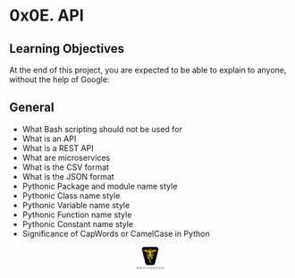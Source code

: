 # 0x0E. API

## Learning Objectives

At the end of this project, you are expected to be able to explain to anyone, without the help of Google:

## General

- What Bash scripting should not be used for
- What is an API
- What is a REST API
- What are microservices
- What is the CSV format
- What is the JSON format
- Pythonic Package and module name style
- Pythonic Class name style
- Pythonic Variable name style
- Pythonic Function name style
- Pythonic Constant name style
- Significance of CapWords or CamelCase in Python

<p align="center">
<img src="/images/roeHR-01.png" width=10% height=10%>
</p>
